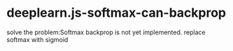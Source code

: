 # deeplearn.js-softmax-can-backprop
solve the problem:Softmax backprop is not yet implemented.
replace softmax with sigmoid 
